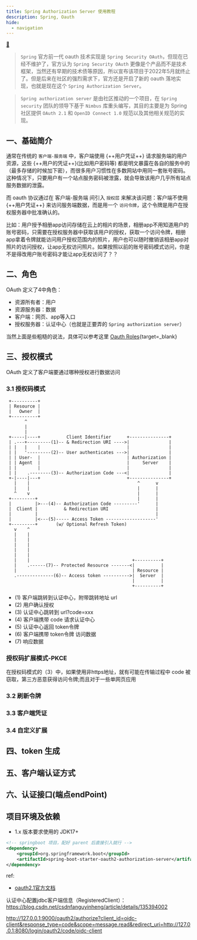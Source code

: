 ```yaml
---
title: Spring Authorization Server 使用教程
description: Spring, Oauth
hide:
  - navigation
---
```


[ :fishing_pole_and_fish: ](../../../index.md)

> `Spring` 官方前一代 oauth 技术实现是 `Spring Security OAuth`，但现在已经不维护了，官方认为 `Spring Security OAuth` 更像是个产品而不是技术框架，当然还有早期的技术债等原因，所以宣布该项目于2022年5月就终止了。但是后来在社区的强烈需求下，官方还是开启了新的 oauth 落地实现，也就是现在这个 `Spring Authorization Server`。

> `Spring authorization server` 是由社区推动的一个项目，在 `Spring security` 团队的领导下基于 `Nimbus` 库重头编写，其目的主要是为 Spring 社区提供 `OAuth 2.1` 和 `OpenID Connect 1.0` 规范以及其他相关规范的实现。


## 一、基础简介
通常在传统的 `客户端-服务端` 中，客户端使用 {++用户凭证++} 请求服务端的用户资源，这些 {++用户的凭证++}(比如用户密码等) 都是明文暴露在各自的服务中的（最多存储的时候加下密），而很多用户习惯性在多数网站中用同一套账号密码。
这种情况下，只要用户有一个站点服务密码被泄露，就会导致该用户几乎所有站点服务数据的泄露。

而 oauth 协议通过在 客户端-服务端 间引入 `授权层` 来解决该问题：客户端不使用 {++用户凭证++} 来访问服务端数据，而是用一个 `访问令牌`，这个令牌是用户在授权服务器中批准确认的。

比如：用户授予相册app访问存储在云上的相片的场景，相册app不用知道用户的账号密码，只需要在授权服务器中获取该用户的授权，获取一个访问令牌，相册app拿着令牌就能访问用户授权范围内的照片，用户也可以随时撤销该相册app对照片的访问授权，让app无权访问照片。如果按照以前的账号密码模式访问，你是不是得改用户账号密码才能让app无权访问了？？

## 二、角色

OAuth 定义了4中角色：

- 资源所有者：用户
- 资源服务器：数据
- 客户端：网页、app等入口
- 授权服务器：认证中心（也就是正要弄的 `Spring authorization server`）

当然上面是些粗糙的说法，具体可以参考这里 [Oauth Roles](https://datatracker.ietf.org/doc/html/draft-ietf-oauth-v2-1-07#section-1.1){target=_blank}

## 三、授权模式

OAuth 定义了客户端要通过哪种授权进行数据访问

### 3.1 授权码模式

```
 +----------+
 | Resource |
 |   Owner  |
 +----------+
       ^
       |
       |
 +-----|----+          Client Identifier      +---------------+
 | .---+---------(1)-- & Redirection URI ---->|               |
 | |   |    |                                 |               |
 | |   '---------(2)-- User authenticates --->|               |
 | | User-  |                                 | Authorization |
 | | Agent  |                                 |     Server    |
 | |        |                                 |               |
 | |    .--------(3)-- Authorization Code ---<|               |
 +-|----|---+                                 +---------------+
   |    |                                         ^      v
   |    |                                         |      |
   ^    v                                         |      |
 +---------+                                      |      |
 |         |>---(4)-- Authorization Code ---------'      |
 |  Client |          & Redirection URI                  |
 |         |                                             |
 |         |<---(5)----- Access Token -------------------'
 +---------+       (w/ Optional Refresh Token)
   v    ^
   |    |
   |    |
   |    |
   |    |
   |    |
   |    |                                       +----------+
   |    .------(7)-- Protected Resource -------<|          |
   |                                            | Resource |
   .--------------(6)-- Access token ---------->|  Server  |
                                                |          |
                                                +----------+
```

- (1) 客户端跳转到认证中心，附带跳转地址 url
- (2) 用户确认授权
- (3) 认证中心跳转到 url?code=xxx
- (4) 客户端携带 code 请求认证中心
- (5) 认证中心返回 token令牌
- (6) 客户端携带 token令牌 访问数据
- (7) 响应数据

### 授权码扩展模式-PKCE

在授权码模式的（3）中，如果使用非https地址，就有可能在传输过程中 code 被窃取，第三方恶意获得访问令牌;而且对于一些单网页应用


### 3.2 刷新令牌

### 3.3 客户端凭证

### 3.4 自定义扩展

## 四、token 生成

## 五、客户端认证方式

## 六、认证接口(端点endPoint)

## 项目环境及依赖

- 1.x 版本要求使用的 JDK17+ 

``` xml title="pom.xml"
<!-- springboot 项目，配好 parent 后直接引入就行 -->
<dependency>
    <groupId>org.springframework.boot</groupId>
    <artifactId>spring-boot-starter-oauth2-authorization-server</artifactId>
</dependency>
```

ref:
- [oauth2.1官方文档](https://datatracker.ietf.org/doc/html/draft-ietf-oauth-v2-1-07)

认证中心配置jdbc客户端信息（RegisteredClient）：https://blog.csdn.net/csdnfanguyinheng/article/details/135394002

http://127.0.0.1:9000/oauth2/authorize?client_id=oidc-client&response_type=code&scope=message.read&redirect_uri=http://127.0.0.1:8080/login/oauth2/code/oidc-client